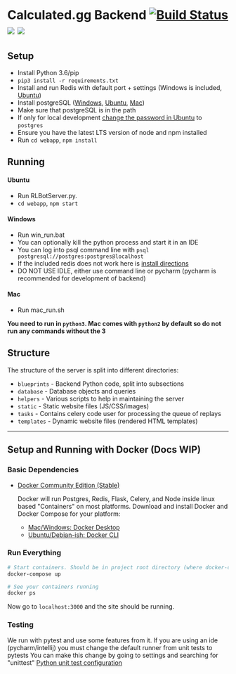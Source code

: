 # Calculated.gg Backend [![Build Status](https://api.travis-ci.org/SaltieRL/DistributedReplays.svg?branch=master)](https://travis-ci.org/SaltieRL/DistributedReplays) [<img src="https://img.shields.io/endpoint.svg?url=https%3A%2F%2Fshieldsio-patreon.herokuapp.com%2Fcalculated">](https://patreon.com/calculated)  [<img src="https://img.shields.io/discord/482991399017512960.svg?colorB=7581dc&logo=discord&logoColor=white">](https://discord.gg/c8cArY9)

## Setup
- Install Python 3.6/pip
- `pip3 install -r requirements.txt`
- Install and run Redis with default port + settings (Windows is included, [Ubuntu](https://redis.io/topics/quickstart))
- Install postgreSQL ([Windows](https://www.enterprisedb.com/thank-you-downloading-postgresql?anid=1255928), [Ubuntu](https://www.digitalocean.com/community/tutorials/how-to-install-and-use-postgresql-on-ubuntu-16-04), [Mac](https://stackoverflow.com/a/35308200/2187510))
- Make sure that postgreSQL is in the path
- If only for local development [change the password in Ubuntu](https://blog.2ndquadrant.com/how-to-safely-change-the-postgres-user-password-via-psql/) to `postgres`
- Ensure you have the latest LTS version of node and npm installed
- Run `cd webapp`, `npm install`

## Running

#### Ubuntu
- Run RLBotServer.py.
- `cd webapp`, `npm start`

#### Windows
- Run win_run.bat
- You can optionally kill the python process and start it in an IDE
- You can log into psql command line with `psql postgresql://postgres:postgres@localhost`
- If the included redis does not work here is [install directions](https://dingyuliang.me/redis-3-2-install-redis-windows/)
- DO NOT USE IDLE, either use command line or pycharm (pycharm is recommended for development of backend)

#### Mac
- Run mac_run.sh

**You need to run in `python3`. Mac comes with `python2` by default so do not run any commands without the 3**




## Structure

The structure of the server is split into different directories:

- `blueprints` - Backend Python code, split into subsections
- `database` - Database objects and queries
- `helpers` - Various scripts to help in maintaining the server
- `static` - Static website files (JS/CSS/images)
- `tasks` - Contains celery code user for processing the queue of replays
- `templates` - Dynamic website files (rendered HTML templates)

---

## Setup and Running with Docker (Docs WIP)

### Basic Dependencies

- [Docker Community Edition (Stable)](https://docs.docker.com/install/)

  Docker will run Postgres, Redis, Flask, Celery, and Node inside linux based "Containers" on most platforms.
  Download and install Docker and Docker Compose for your platform:
  - [Mac/Windows: Docker Desktop](https://www.docker.com/products/docker-desktop)
  - [Ubuntu/Debian-ish: Docker CLI](https://docs.docker.com/install/linux/docker-ce/debian/#install-docker-ce)

### Run Everything
```bash
# Start containers. Should be in project root directory (where docker-compose.yml is)
docker-compose up

# See your containers running
docker ps
```

Now go to `localhost:3000` and the site should be running.


### Testing

We run with pytest and use some features from it.
If you are using an ide (pycharm/intellij) you must change the default runner from unit tests to pytests
You can make this change by going to settings and searching for "unittest"
[Python unit test configuration](https://www.jetbrains.com/help/idea/run-debug-configuration-python-unit-test.html)
